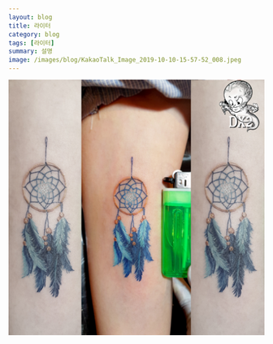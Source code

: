 ```yaml
---
layout: blog
title: 라이터
category: blog
tags: [라이터]  
summary: 설명
image: /images/blog/KakaoTalk_Image_2019-10-10-15-57-52_008.jpeg
---
```

![](/images/blog/KakaoTalk_Image_2019-10-10-15-57-52_008.jpeg " ")